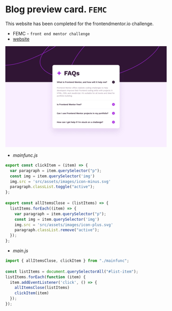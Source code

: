 # Blog preview card. `FEMC`

This website has been completed for the frontendmentor.io challenge.

- FEMC - `front end mentor challenge`
- [website](https://femc-faqaccordion.netlify.app)

<img title="screnshot" alt="Alt text" src="./design/desktop-design.jpg">

- _mainfunc.js_
```js
export const clickItem = (item) => {
  var paragraph = item.querySelector("p");
  const img = item.querySelector('img')
  img.src = 'src/assets/images/icon-minus.svg'
  paragraph.classList.toggle("active");
};

export const allItemsClose = (listItems) => {
  listItems.forEach((item) => {
    var paragraph = item.querySelector("p");
    const img = item.querySelector('img')
    img.src = 'src/assets/images/icon-plus.svg'
    paragraph.classList.remove("active");
  });
};
```
- _main.js_
```javascript
import { allItemsClose, clickItem } from "./mainfunc";

const listItems = document.querySelectorAll("#list-item");
listItems.forEach(function (item) {
  item.addEventListener('click', () => {
    allItemsClose(listItems)
    clickItem(item)
  });
});
```
